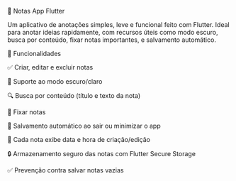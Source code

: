 📝 Notas App Flutter

Um aplicativo de anotações simples, leve e funcional feito com Flutter. Ideal para anotar ideias rapidamente, com recursos úteis como modo escuro, busca por conteúdo, fixar notas importantes, e salvamento automático.

📱 Funcionalidades

✅ Criar, editar e excluir notas

🌙 Suporte ao modo escuro/claro

🔍 Busca por conteúdo (título e texto da nota)

📌 Fixar notas

💾 Salvamento automático ao sair ou minimizar o app

📅 Cada nota exibe data e hora de criação/edição

🔒 Armazenamento seguro das notas com Flutter Secure Storage

✅ Prevenção contra salvar notas vazias

